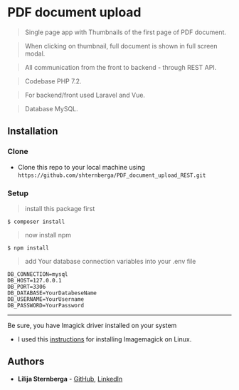 # PDF document upload

> Single page app with Thumbnails of the first page of PDF document.

> When clicking on thumbnail, full document is shown in full screen modal. 

> All communication from the front to backend - through REST API.

> Codebase PHP 7.2.

> For backend/front used Laravel and Vue.

> Database MySQL.

## Installation

### Clone

- Clone this repo to your local machine using `https://github.com/shternberga/PDF_document_upload_REST.git`

### Setup

> install this package first

```shell
$ composer install
```

> now install npm

```shell
$ npm install
```

> add Your database connection variables into your .env file

```shell
DB_CONNECTION=mysql
DB_HOST=127.0.0.1
DB_PORT=3306
DB_DATABASE=YourDatabeseName
DB_USERNAME=YourUsername
DB_PASSWORD=YourPassword
```
---

Be sure, you have Imagick driver installed on your system
- I used this <a href="https://tecadmin.net/install-imagemagick-on-linux/" target="_blank">instructions</a> for installing Imagemagick on Linux.



## Authors

* **Lilija Sternberga** - [GitHub](https://github.com/shternberga), 
                          [LinkedIn](https://www.linkedin.com/in/lilija-sternberga/)

